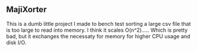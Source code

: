 ## MajiXorter

This is a dumb little project I made to bench test sorting a large csv file that is too large to read into memory. I think it scales O(n^2)..... Which is pretty bad, but it exchanges the necessaty for memory for higher CPU usage and disk I/O.
